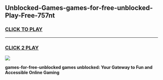 
## Unblocked-Games-games-for-free-unblocked-Play-Free-757nt
<h3>
<a href="https://premium76.site?title=games-for-free-unblocked&ref=21A">CLICK TO PLAY</a></h3>
<hr>

<h3>
<a href="https://premium76.site?title=games-for-free-unblocked&ref=21A">CLICK 2 PLAY</a>
  
</h3>

<a href="https://premium76.site?title=games-for-free-unblocked&ref=21A"><img src="https://clearcache.store/games.png"></a>


**games-for-free-unblocked games unblocked: Your Gateway to Fun and Accessible Online Gaming**
